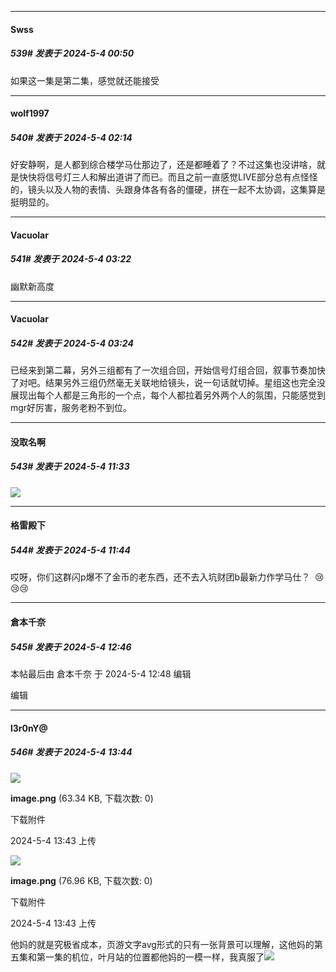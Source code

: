 ﻿
*****

####  Swss  
##### 539#       发表于 2024-5-4 00:50

如果这一集是第二集，感觉就还能接受


*****

####  wolf1997  
##### 540#       发表于 2024-5-4 02:14

好安静啊，是人都到综合楼学马仕那边了，还是都睡着了？不过这集也没讲啥，就是快快将信号灯三人和解出道讲了而已。而且之前一直感觉LIVE部分总有点怪怪的，镜头以及人物的表情、头跟身体各有各的僵硬，拼在一起不太协调，这集算是挺明显的。


*****

####  Vacuolar  
##### 541#       发表于 2024-5-4 03:22

幽默新高度


*****

####  Vacuolar  
##### 542#       发表于 2024-5-4 03:24

已经来到第二幕，另外三组都有了一次组合回，开始信号灯组合回，叙事节奏加快了对吧。结果另外三组仍然毫无关联地给镜头，说一句话就切掉。星组这也完全没展现出每个人都是三角形的一个点，每个人都拉着另外两个人的氛围，只能感觉到mgr好厉害，服务老粉不到位。


*****

####  没取名啊  
##### 543#       发表于 2024-5-4 11:33

<img src="https://p.sda1.dev/17/cdadd213e1ef6f0e5bfde987bacaeb69/CMP_20240504113333246.jpg" referrerpolicy="no-referrer">


*****

####  格雷殿下  
##### 544#       发表于 2024-5-4 11:44

哎呀，你们这群闪p爆不了金币的老东西，还不去入坑财团b最新力作学马仕？  😢😢😢


*****

####  倉本千奈  
##### 545#       发表于 2024-5-4 12:46

 本帖最后由 倉本千奈 于 2024-5-4 12:48 编辑 

编辑


*****

####  l3r0nY@  
##### 546#       发表于 2024-5-4 13:44

<img src="https://img.saraba1st.com/forum/202405/04/134314attih9t9tatylz2p.png" referrerpolicy="no-referrer">

<strong>image.png</strong> (63.34 KB, 下载次数: 0)

下载附件

2024-5-4 13:43 上传

<img src="https://img.saraba1st.com/forum/202405/04/134325hc03zrwin0av5hn5.png" referrerpolicy="no-referrer">

<strong>image.png</strong> (76.96 KB, 下载次数: 0)

下载附件

2024-5-4 13:43 上传

他妈的就是究极省成本，页游文字avg形式的只有一张背景可以理解，这他妈的第五集和第一集的机位，叶月站的位置都他妈的一模一样，我真服了<img src="https://static.saraba1st.com/image/smiley/face2017/067.png" referrerpolicy="no-referrer">

